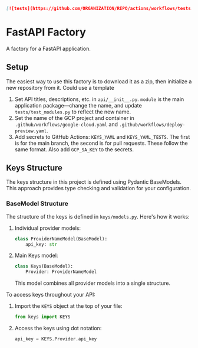 ```md
[![tests](https://github.com/ORGANIZATION/REPO/actions/workflows/tests.yaml/badge.svg)](https://github.com/ORGANIZATION/REPO/actions/workflows/tests.yaml)
```

# FastAPI Factory

A factory for a FastAPI application.

## Setup

The easiest way to use this factory is to download it as a zip, then initialize a new repository from it. Could use a template 

1. Set API titles, descriptions, etc. in `api/__init__.py`. `module` is the main application package––change the name, and update `tests/test_modules.py` to reflect the new name.
2. Set the name of the GCP project and container in `.github/workflows/google-cloud.yaml` and `.github/workflows/deploy-preview.yaml`.
3. Add secrets to GitHub Actions: `KEYS_YAML` and `KEYS_YAML_TESTS`. The first is for the main branch, the second is for pull requests. These follow the same format. Also add `GCP_SA_KEY` to the secrets.

## Keys Structure

The keys structure in this project is defined using Pydantic BaseModels. This approach provides type checking and validation for your configuration.

### BaseModel Structure

The structure of the keys is defined in `keys/models.py`. Here's how it works:

1. Individual provider models:
   ```python
   class ProviderNameModel(BaseModel):
       api_key: str
   ```

2. Main Keys model:
   ```python
   class Keys(BaseModel):
       Provider: ProviderNameModel
   ```
   This model combines all provider models into a single structure.

To access keys throughout your API:

1. Import the `KEYS` object at the top of your file:
   ```python
   from keys import KEYS
   ```

2. Access the keys using dot notation:
   ```python
   api_key = KEYS.Provider.api_key
   ```
